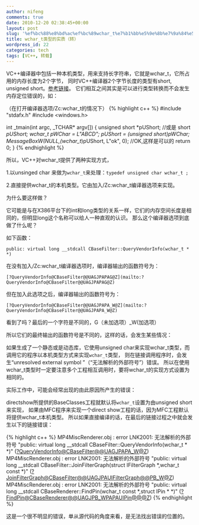 ```yaml
---
author: nifeng
comments: true
date: 2010-12-20 02:38:45+00:00
layout: post
slug: '%ef%bc%88%e8%bd%ac%ef%bc%89wchar_t%e7%b1%bb%e5%9e%8b%e7%9a%84%e5%ae%9e%e8%b4%a8'
title: wchar_t类型的实质（转）
wordpress_id: 22
categories: tech
tags: [VC++, 转载]
---
```


VC++编译器中包括一种本机类型，用来支持长字符串，它就是wchar_t，它所占用的内存长度为2个字节，
同时VC++编译器2个字节长度的类型有short, unsigned short。[参考链接][link]。
它们相互之间其实是可以进行类型转换而不会发生内存定位错误的，如：

（在打开编译器选项/Zc:wchar_t的情况下）
{% highlight c++ %}
#include "stdafx.h"
#include <windows.h>

int _tmain(int argc, _TCHAR* argv[]) {
    unsigned short *pUShort;    //或是 short *pUShort;
    wchar_t *pWChar = L"ABCD";
    pUShort = (unsigned short*)pWChar;
    MessageBoxW(NULL,(wchar_t*)pUShort, L"ok", 0); //OK,这样是可以的
    return 0;
}
{% endhighlight %}

所以，VC++对wchar_t提供了两种实现方式，

1.以unsinged char 来做为`wchar_t`来处理：`typedef unsigned char wchar_t ;`

2.直接提供wchar_t的本机类型。它由加入/Zc:wchar_t编译器选项来实现。

为什么要这样做？

它可能是与在X386平台下的int和long类型的关系一样，它们的内存空间长度是相同的，但明显long这个名称可以给人一种直观的认识。
那么这个编译器选项到底做了什么呢？

如下函数：

`public: virtual long __stdcall CBaseFilter::QueryVendorInfo(wchar_t * *)`

在没有加入/Zc:wchar_t编译器选项时，编译器输出的函数符号为：

`[?QueryVendorInfo@CBaseFilter@@UAGJPAPAG@Z](mailto:?QueryVendorInfo@CBaseFilter@@UAGJPAPAG@Z)`

但在加入此选项之后，编译器输出的函数符号为：

`[?QueryVendorInfo@CBaseFilter@@UAGJPAPA_W@Z](mailto:?QueryVendorInfo@CBaseFilter@@UAGJPAPA_W@Z)`

看到了吗？最后的一个字符是不同的，G（未加选项）_W(加选项）

所以它们的最终输出的函数符号是不同的，这样的话，会发生某些情况：

如果生成了一个静态或是动态库，它使用unsigned char来实现wchar_t类型，而调用它的程序以本机类型方式来实现`wchar_t`类型，
则在链接调用程序时，会发生“unresolved external symbol ”（“无法解析的外部符号”）错误。
所以在使用wchar_t类型时一定要注意多个工程相互调用时，要将wchar_t的实现方式设置为相同的。

实际工作中，可能会经常出现的由此原因所产生的错误：

directshow所提供的BaseClasses工程就默认将`wchar_t`设置为由unsigned short来实现，
如果由MFC程序来实现一个direct show工程的话，因为MFC工程默认将提供wchar_t本机类型。
所以如果直接编译的话，在最后的链接过程之中就会发生以下的链接错误：

{% highlight c++ %}
MP4MiscRenderer.obj : error LNK2001: 无法解析的外部符号 "public: virtual long __stdcall CBaseFilter::QueryVendorInfo(wchar_t * *)" ([?QueryVendorInfo@CBaseFilter@@UAGJPAPA_W@Z](mailto:?QueryVendorInfo@CBaseFilter@@UAGJPAPA_W@Z))
MP4MiscRenderer.obj : error LNK2001: 无法解析的外部符号 "public: virtual long __stdcall CBaseFilter::JoinFilterGraph(struct IFilterGraph *,wchar_t const *)" ([?JoinFilterGraph@CBaseFilter@@UAGJPAUIFilterGraph@@PB_W@Z](mailto:?JoinFilterGraph@CBaseFilter@@UAGJPAUIFilterGraph@@PB_W@Z))
MP4MiscRenderer.obj : error LNK2001: 无法解析的外部符号 "public: virtual long __stdcall CBaseRenderer::FindPin(wchar_t const *,struct IPin * *)" ([?FindPin@CBaseRenderer@@UAGJPB_WPAPAUIPin@@@Z](mailto:?FindPin@CBaseRenderer@@UAGJPB_WPAPAUIPin@@@Z))
{% endhighlight %}

这是一个很不明显的错误，单从源代码的角度来看，是无法找出错误的位置的。



[link]:<http://msdn.microsoft.com/zh-cn/library/dh8che7s%28VS.80%29.aspx>
